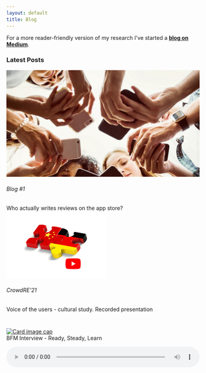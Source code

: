 ```yaml
---
layout: default
title: Blog
---
```

<div class="container-fluid">
  <div class="mb-4"> 
  For a more reader-friendly version of my research I've started a <a href="https://medium.com/@james-tizard" target="_blank" style="font-weight:bold">blog on Medium</a>.
  </div>

  <h3>Latest Posts</h3>


  <div class="row">
  <div class="col-lg-3 col-md-5 col-sm-4 mt-4 mb-5">
    <div class="card bg-primary text-white bg-info" >
    <img class="card-img-top" src="imgs\blog_image_1.png" alt="Card image cap">
    <div class="card-body">
    <h6 class="card-title">Blog #1 </h6>
    <!-- <p class="card-text">Who actually writes reviews on the app store?</p> -->
    Who actually writes reviews on the app store?
    <a href="https://medium.com/@james-tizard/who-actually-writes-reviews-on-the-app-store-and-software-forums-d5a492be3fc0" target="_blank"  class="stretched-link"></a>
      <!-- <h5 class="card-title">Card title</h5> -->
      <!-- <a href="https://medium.com/@james-tizard/who-actually-writes-reviews-on-the-app-store-and-software-forums-d5a492be3fc0" target="_blank" style="font-weight:bold">Who actually writes reviews on the app store?</a> -->
      <!-- <a href="#" class="btn btn-primary">Go somewhere</a> -->
    </div>
    </div>
  </div>
  
   <div class="col-lg-3 col-md-5 col-sm-4 mt-4 mb-5">  
    <div class="bg-primary text-white bg-info card">
    
  <!-- <iframe class="card-img-top" height="195" 
  src="https://www.youtube.com/embed/bUBfTSyIDX8">
  </iframe> -->
<img class="card-img-top" src="imgs\cultural presentation.PNG" alt="Card image cap" style="height:175px;">
  <div class="card-body" style="height:108px;">
  <h6 class="card-title">CrowdRE'21  </h6>
     Voice of the users - cultural study. Recorded presentation
     <a href="https://www.youtube.com/embed/bUBfTSyIDX8" target="_blank"  class="stretched-link"></a>
  </div>
</div>
</div>

  <div class="col-lg-3 col-md-5 col-sm-4 mt-4 mb-5">  
    <div class="bg-primary text-white bg-info card">
    <a href="https://95bfm.com/bcast/ready-steady-learn-w-james-tizard-november-17-2020" target="_blank"><img class="card-img-top" src="https://95bfm.com/sites/default/files/171120_Ready_Steady_Learn.mp3" alt="Card image cap" style="height:155px;"></a>
  <div class="card-body">
  <div class="mb-2">
  BFM Interview - Ready, Steady, Learn
  </div>
  
  <audio id="bcast--23897" style="width: 100%;" controls="controls" controlsList="download" preload="metadata" src="imgs\171120_Ready_Steady_Learn.mp3"></audio>
  
  </div>
</div>
</div>




  </div>
</div>




 <!-- <h3>Ready, Steady, Learn w/ James Tizard: November 17, 2020</h3><span class="file"><img class="file-icon" alt="" title="audio/mpeg" src="/modules/file/icons/audio-x-generic.png" /> <a href="https://95bfm.com/sites/default/files/171120_Ready_Steady_Learn.mp3" type="audio/mpeg; length=55539102">Ready, Steady, Learn w/ James Tizard: November 17, 2020</a> <span class="meta"><span class="file--file-type">Ready, Steady, Learn w/ James Tizard: November 17, 2020</span>, <span class="file--file-size">52.97 MB</span></span></span><div class="field field-name-field-broadcast-date"><span class="date-display-single" property="dc:date" datatype="xsd:dateTime" content="2020-11-17T00:00:00+13:00">Tuesday, November 17, 2020</span></div><div class="field field-name-field-file-description"><p>University of Auckland, James Tizard, who is a PhD student in software engineering dials into the Breakfast Show this morning to teach up about apps, who uses them and who reviews them.&nbsp;</p></div><div class="field field-name-play-file has-margin-top-half"><audio id="bcast--23897" controls="controls" controlsList="nodownload" preload="metadata" src="https://95bfm.com/sites/default/files/171120_Ready_Steady_Learn.mp3">&nbsp;</audio></div><a href="/bcasts/" class="group-link field-group-link"><div class="field field-name-field-term-bcast"><div  class="ds-1col taxonomy-term vocabulary-bcast view-mode-term_image_teaser  clearfix"> -->

